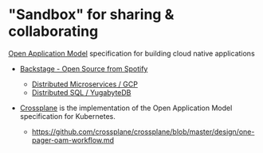 # "Sandbox" for sharing & collaborating

[Open Application Model](https://github.com/oam-dev/spec) specification for building cloud native applications
  
  * [Backstage - Open Source from Spotify](https://labs.spotify.com/2020/04/21/how-we-use-backstage-at-spotify/)
    * [Distributed Microservices / GCP](https://github.com/GoogleCloudPlatform/microservices-demo)
    * [Distributed SQL / YugabyteDB](https://blog.yugabyte.com/cloud-native-meets-distributed-sql-bringing-microservices-kubernetes-istio-yugabytedb-together-with-hipster-shop-demo/)
  
  * [Crossplane](https://github.com/crossplane/crossplane) is the implementation of the Open Application Model specification for Kubernetes.
    * https://github.com/crossplane/crossplane/blob/master/design/one-pager-oam-workflow.md
